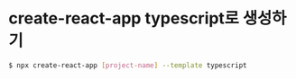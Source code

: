 # create-react-app typescript로 생성하기

``` bash
$ npx create-react-app [project-name] --template typescript
```